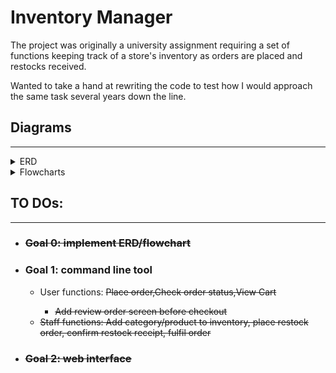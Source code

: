 # Inventory Manager
The project was originally a university assignment requiring a set of functions keeping track of a store's inventory as orders are placed and restocks received. 

Wanted to take a hand at rewriting the code to test how I would approach the same task several years down the line.

## Diagrams
___

<details>
    <summary>ERD</summary>
    <img src="./diagrams/erd_latest.png">
</details>
<details>
    <summary>Flowcharts</summary>
    <ul>
        <li><details><summary>Restock</summary><img src="./diagrams/flowchart_restock_latest.png"></details></li>
        <li><details><summary>Order</summary><img src="./diagrams/flowchart_order_latest.png"></details></li>
    </ul>
</details>

## TO DOs:
___
- ### <del>Goal 0: implement ERD/flowchart</del>
- ### Goal 1: command line tool
    - User functions: <s>Place order<s>,Check order status,<s>View Cart<s>
        - Add review order screen before checkout
    - Staff functions: Add category/product to inventory, place restock order, confirm restock receipt, fulfil order   
- ### Goal 2: web interface  